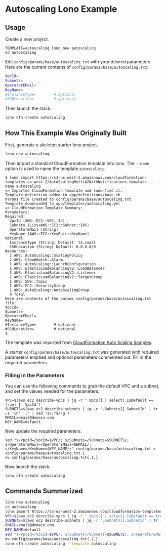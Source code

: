 # Autoscaling Lono Example

## Usage

Create a new project.

```
TEMPLATE=autoscaling lono new autoscaling
cd autoscaling
```

Edit `config/params/base/autoscaling.txt` with your desired parameters.  Here are the current contents of `config/params/base/autoscaling.txt`:

```sh
VpcId=
Subnets=
OperatorEMail=
KeyName=
#InstanceType=        # optional
#SSHLocation=         # optional
```


Then launch the stack.

```sh
lono cfn create autoscaling
```

## How This Example Was Originally Built

First, generate a skeleton starter lono project.

```sh
lono new autoscaling
```

Then import a standard CloudFormation template into lono. The `--name` option is used to name the template `autoscaling`.

```
$ lono import https://s3-us-west-2.amazonaws.com/cloudformation-templates-us-west-2/AutoScalingMultiAZWithNotifications.template --name autoscaling
=> Imported CloudFormation template and lono-fied it.
Template definition added to app/definitions/base.rb
Params file created to config/params/base/autoscaling.txt
Template downloaded to app/templates/autoscaling.yml
=> CloudFormation Template Summary:
Parameters:
Required:
  VpcId (AWS::EC2::VPC::Id)
  Subnets (List<AWS::EC2::Subnet::Id>)
  OperatorEMail (String)
  KeyName (AWS::EC2::KeyPair::KeyName)
Optional:
  InstanceType (String) Default: t2.small
  SSHLocation (String) Default: 0.0.0.0/0
Resources:
  2 AWS::AutoScaling::ScalingPolicy
  2 AWS::CloudWatch::Alarm
  1 AWS::AutoScaling::LaunchConfiguration
  1 AWS::ElasticLoadBalancingV2::LoadBalancer
  1 AWS::ElasticLoadBalancingV2::Listener
  1 AWS::ElasticLoadBalancingV2::TargetGroup
  1 AWS::SNS::Topic
  1 AWS::EC2::SecurityGroup
  1 AWS::AutoScaling::AutoScalingGroup
  9 Total
Here are contents of the params config/params/base/autoscaling.txt file:
VpcId=
Subnets=
OperatorEMail=
KeyName=
#InstanceType=        # optional
#SSHLocation=         # optional
$
```

The template was imported from [CloudFormation Auto Scaling Samples](https://docs.aws.amazon.com/AWSCloudFormation/latest/UserGuide/sample-templates-services-us-west-2.html#w2ab2c23c48c13b7).

A starter `config/params/base/autoscaling.txt` was generated with required parameters emptied and optional parameters commented out.  Fill in the required parameters.

### Filling in the Parameters

You can use the following commands to grab the default VPC and a subnet, and set the values needed for the parameters:

```
VPC=$(aws ec2 describe-vpcs | jq -r '.Vpcs[] | select(.IsDefault == true) | .VpcId')
SUBNETS=$(aws ec2 describe-subnets | jq -r '.Subnets[].SubnetId' | tr -s '\n' ',' | sed 's/,*$//g')
EMAIL=email@domain.com
KEY_NAME=default
```

Now update the required parameters:

```
sed "s/VpcId=/VpcId=$VPC/; s/Subnets=/Subnets=$SUBNETS/; s/OperatorEMail=/OperatorEMail=$EMAIL/; s/KeyName=/KeyName=$KEY_NAME/;" config/params/base/autoscaling.txt > config/params/base/autoscaling.txt.1
mv config/params/base/autoscaling.txt{.1,}
```

Now launch the stack:

```
lono cfn create autoscaling
```

## Commands Summarized

```sh
lono new autoscaling
cd autoscaling
lono import https://s3-us-west-2.amazonaws.com/cloudformation-templates-us-west-2/AutoScalingMultiAZWithNotifications.template --name autoscaling
VPC=$(aws ec2 describe-vpcs | jq -r '.Vpcs[] | select(.IsDefault == true) | .VpcId')
SUBNETS=$(aws ec2 describe-subnets | jq -r '.Subnets[].SubnetId' | tr -s '\n' ',' | sed 's/,*$//g')
EMAIL=email@domain.com
KEY_NAME=default
sed "s/VpcId=/VpcId=$VPC/; s/Subnets=/Subnets=$SUBNETS/; s/OperatorEMail=/OperatorEMail=$EMAIL/; s/KeyName=/KeyName=$KEY_NAME/;" config/params/base/autoscaling.txt > config/params/base/autoscaling.txt.1
mv config/params/base/autoscaling.txt{.1,}
lono cfn create autoscaling --template autoscaling
```
